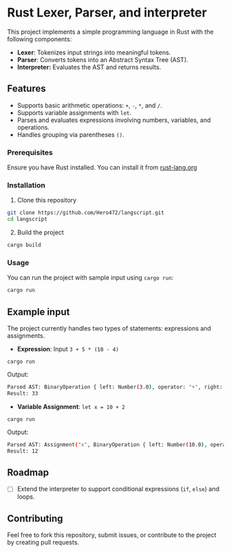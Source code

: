 
# Rust Lexer, Parser, and interpreter

This project implements a simple programming language in Rust with the following components:

* **Lexer**: Tokenizes input strings into meaningful tokens.
* **Parser**: Converts tokens into an Abstract Syntax Tree (AST).
* **Interpreter:** Evaluates the AST and returns results.

## Features

* Supports basic arithmetic operations: `+`, `-`, `*`, and `/`.
* Supports variable assignments with `let`.
* Parses and evaluates expressions involving numbers, variables, and operations.
* Handles grouping via parentheses `()`.
### Prerequisites

Ensure you have Rust installed. You can install it from [rust-lang.org](https://www.rust-lang.org/)

### Installation

1. Clone this repository
```bash
git clone https://github.com/Hero472/langscript.git
cd langscript
```
2. Build the project
```bash
cargo build
```



### Usage
You can run the project with sample input using `cargo run`:
```bash
cargo run
```
## Example input

The project currently handles two types of statements: expressions and assignments.
* **Expression**: Input `3 + 5 * (10 - 4)`
```
cargo run
```
Output:
```bash
Parsed AST: BinaryOperation { left: Number(3.0), operator: "+", right: BinaryOperation { left: Number(5.0), operator: "*", right: Grouping(BinaryOperation { left: Number(10.0), operator: "-", right: Number(4.0) }) } }
Result: 33
```

* **Variable Assignment**: `let x = 10 + 2`
```
cargo run
```

Output:

```bash
Parsed AST: Assignment("x", BinaryOperation { left: Number(10.0), operator: "+", right: Number(2.0) })
Result: 12
```

## Roadmap

- [ ]  Extend the interpreter to support conditional expressions (`if`, `else`) and loops.


## Contributing

Feel free to fork this repository, submit issues, or contribute to the project by creating pull requests.